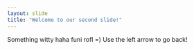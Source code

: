 ```yaml
---
layout: slide
title: "Welcome to our second slide!"
---
```

Something witty haha funi rofl =)
Use the left arrow to go back!
